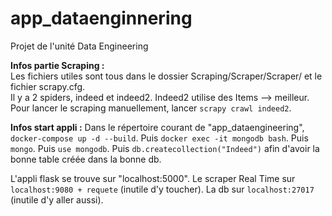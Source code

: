 # app_dataenginnering
Projet de l'unité Data Engineering

**Infos partie Scraping :**  
Les fichiers utiles sont tous dans le dossier Scraping/Scraper/Scraper/ et le fichier scrapy.cfg.  
Il y a 2 spiders, indeed et indeed2. Indeed2 utilise des Items --> meilleur.  
Pour lancer le scraping manuellement, lancer `scrapy crawl indeed2`.

**Infos start appli :**
Dans le répertoire courant de "app_dataengineering", `docker-compose up -d --build`.
Puis `docker exec -it mongodb bash`.
Puis `mongo`.
Puis `use mongodb`.
Puis `db.createcollection("Indeed")` afin d'avoir la bonne table créée dans la bonne db.

L'appli flask se trouve sur "localhost:5000".
Le scraper Real Time sur `localhost:9080 + requete` (inutile d'y toucher).
La db sur `localhost:27017` (inutile d'y aller aussi).

